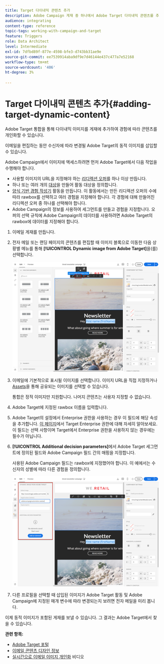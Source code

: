 ```yaml
---
title: Target 다이내믹 콘텐츠 추가
description: Adobe Campaign 게재 중 하나에서 Adobe Target 다이내믹 콘텐츠를 추가하는 방법을 알아봅니다.
audience: integrating
content-type: reference
topic-tags: working-with-campaign-and-target
feature: Triggers
role: Data Architect
level: Intermediate
exl-id: 7dfbd89f-877e-4598-bfe3-d743bb31ae9e
source-git-commit: ee7539914aba9df9e7d46144e437c477a7e52168
workflow-type: tm+mt
source-wordcount: '406'
ht-degree: 3%

---
```


# Target 다이내믹 콘텐츠 추가{#adding-target-dynamic-content}

Adobe Target 통합을 통해 다이내믹 이미지를 게재에 추가하여 경험에 따라 콘텐츠를 개인화할 수 있습니다.

이메일을 편집하는 동안 수신자에 따라 변경될 Adobe Target의 동적 이미지를 삽입할 수 있습니다.

Adobe Campaign에서 이미지에 액세스하려면 먼저 Adobe Target에서 다음 작업을 수행해야 합니다.

* 사용할 이미지의 URL을 지정해야 하는 [리디렉션 오퍼](https://experienceleague.adobe.com/docs/target/using/experiences/offers/offer-redirect.html)를 하나 이상 만듭니다.
* 하나 또는 여러 개의 [대상](https://experienceleague.adobe.com/docs/target/using/audiences/create-audiences/audiences.html)을 만들어 활동 대상을 정의합니다.
* [양식 기반 경험 작성기](https://experienceleague.adobe.com/docs/target/using/experiences/form-experience-composer.html) 활동을 만듭니다. 이 활동에서는 만든 리디렉션 오퍼의 수에 따라 rawbox를 선택하고 여러 경험을 지정해야 합니다. 각 경험에 대해 만들어진 리디렉션 오퍼 중 하나를 선택해야 합니다.
* Adobe Campaign의 정보를 사용하여 세그먼트를 만들고 경험을 지정합니다. 오퍼의 선택 규칙에 Adobe Campaign의 데이터를 사용하려면 Adobe Target의 rawbox에 데이터를 지정해야 합니다.

1. 이메일 게재를 만듭니다.
1. 전자 메일 또는 랜딩 페이지의 콘텐츠를 편집할 때 이미지 블록으로 이동한 다음 상황별 메뉴를 통해 **[!UICONTROL Dynamic image from Adobe Target]**&#x200B;을(를) 선택합니다.

   ![](assets/tar_insert_dynamic_image.png)

1. 이메일에 기본적으로 표시될 이미지를 선택합니다. 이미지 URL을 직접 지정하거나 [Assets](../../integrating/using/working-with-campaign-and-assets-core-service.md)을 통해 공유되는 이미지를 선택할 수 있습니다.

   통합은 정적 이미지만 지원합니다. 나머지 콘텐츠는 사용자 지정할 수 없습니다.

1. Adobe Target에 지정된 rawbox 이름을 입력합니다.
1. Adobe Target의 설정에서 Enterprise 권한을 사용하는 경우 이 필드에 해당 속성을 추가합니다. [이 페이지](https://experienceleague.adobe.com/docs/target/using/administer/manage-users/enterprise/properties-overview.html)에서 Target Enterprise 권한에 대해 자세히 알아보세요. 이 필드는 선택 사항이며 Target에서 Enterprise 권한을 사용하지 않는 경우에는 필수가 아닙니다.
1. **[!UICONTROL Additional decision parameters]**&#x200B;에서 Adobe Target 세그먼트에 정의된 필드와 Adobe Campaign 필드 간의 매핑을 지정합니다.

   사용된 Adobe Campaign 필드는 rawbox에 지정했어야 합니다. 이 예에서는 수신자의 성별에 따라 다른 경험을 정의합니다.

   ![](assets/tar_additional_decisionning_parameters.png)

1. 다른 프로필을 선택할 때 삽입된 이미지가 Adobe Target 활동 및 Adobe Campaign에 지정된 매개 변수에 따라 변경되는지 보려면 전자 메일을 미리 봅니다.

이제 동적 이미지가 포함된 게재를 보낼 수 있습니다. 그 결과는 Adobe Target에서 찾을 수 있습니다.

**관련 항목:**

* [Adobe Target 포털](https://experienceleague.adobe.com/docs/target/using/integrate/campaign-and-target.html)
* [이메일 콘텐츠 디자인 정보](../../designing/using/designing-content-in-adobe-campaign.md)
* [실시간으로 이메일 이미지 개인화](https://helpx.adobe.com/marketing-cloud/how-to/email-marketing.html) 비디오
